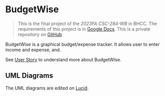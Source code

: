 # BudgetWise

> This is the final project of the _2023FA
CSC-284-WB_ in BHCC. The requirements of this project is in [Google Docs](https://docs.google.com/document/d/1h_e2R88jX2n8EN1o4uLtIx0yrgCMuwTPUCg5vXB3qNA/edit).
> This is a private repository on [GitHub](https://github.com/typinghare/advanced-cpp-bhcc/tree/main/src/final)

BudgetWise is a graphical budget/expense tracker. It allows user to enter income and expense, and.

See [User Story](./doc/user_story.md) to understand more about BudgetWise.

## UML Diagrams

The UML diagrams are edited on [Lucid](https://lucid.app/lucidchart/902fa5b3-1783-4363-86a5-249380d1ddd5/edit).